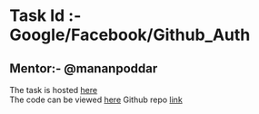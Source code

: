 Task Id :- Google/Facebook/Github_Auth
======================================
Mentor:- @mananpoddar
----------------------
The task is hosted [here](https://oauth-google-facebook-github.glitch.me)  
The code can be viewed [here](https://glitch.com/edit/#!/oauth-google-facebook-github)
Github repo [link](https://github.com/AdarshNaidu/oauth-google-facebook-github.git)
